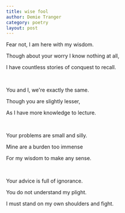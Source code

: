 ```yaml
---
title: wise fool
author: Demie Tranger
category: poetry
layout: post
---
```


Fear not, I am here with my wisdom.

Though about your worry I know nothing at all,

I have countless stories of conquest to recall.

<br>

You and I, we're exactly the same.

Though you are slightly lesser,

As I have more knowledge to lecture.

<br>

Your problems are small and silly.

Mine are a burden too immense

For my wisdom to make any sense.

<br>

Your advice is full of ignorance.

You do not understand my plight.

I must stand on my own shoulders and fight.